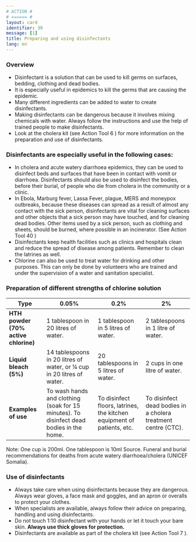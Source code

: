 ```yaml
---
# ACTION #
# ====== #
layout: card
identifier: 39
message: [1]
title: Preparing and using disinfectants 
lang: en
---
```


### Overview

- Disinfectant is a solution that can be used to kill germs on surfaces, bedding, clothing and dead bodies. 
- It is especially useful in epidemics to kill the germs that are causing the epidemic.
- Many different ingredients can be added to water to create disinfectants. 
- Making disinfectants can be dangerous because it involves mixing chemicals with water. Always follow the instructions and use the help of trained people to make disinfectants. 
- Look at the cholera kit (see Action Tool 6 <a class="crosslink" href="{% render_depth %}{% render_link action|6 %}"><i class="fas fa-external-link-alt" aria-hidden="true"></i></a>) for more information on the preparation and use of disinfectants.

### Disinfectants are especially useful in the following cases:

- In cholera and acute watery diarrhoea epidemics, they can be used to disinfect beds and surfaces that have been in contact with vomit or diarrhoea. Disinfectants should also be used to disinfect the bodies, before their burial, of people who die from cholera in the community or a clinic. 
-	In Ebola, Marburg fever, Lassa Fever, plague, MERS and moneypox outbreaks, because these diseases can spread as a result of almost any contact with the sick person, disinfectants are vital for cleaning surfaces and other objects that a sick person may have touched, and for cleaning dead bodies. Other items used by a sick person, such as clothing and sheets, should be burned, where possible in an incinerator. (See Action Tool 40 <a class="crosslink" href="{% render_depth %}{% render_link action|40 %}"><i class="fas fa-external-link-alt" aria-hidden="true"></i></a>)
-	Disinfectants keep health facilities such as clinics and hospitals clean and reduce the spread of disease among patients. Remember to clean the latrines as well. 
-	Chlorine can also be used to treat water for drinking and other purposes. This can only be done by volunteers who are trained and under the supervision of a water and sanitation specialist.

### Preparation of different strengths of chlorine solution
 
| Type |	0.05%	| 0.2% | 2% |
|---|---|---|---|
| **HTH powder (70% active chlorine)** | 1 tablespoon in 20 litres of water. | 1 tablespoon in 5 litres of water. | 2 tablespoons in 1 litre of water. |
| **Liquid bleach (5%)** | 14 tablespoons in 20 litres of water, or ¼ cup in 20 litres of water. | 20 tablespoons in 5 litres of water. | 2 cups in one litre of water. |
| **Examples of use** | To wash hands and clothing (soak for 15 minutes). To disinfect dead bodies in the home. | To disinfect floors, latrines, the kitchen equipment of patients, etc. | To disinfect dead bodies in a cholera treatment centre (CTC). |

Note: One cup is 200ml. One tablespoon is 10ml 
Source. Funeral and burial recommendations for deaths from acute watery diarrhoea/cholera (UNICEF Somalia). 

### Use of disinfectants
-	Always take care when using disinfectants because they are dangerous. Always wear gloves, a face mask and goggles, and an apron or overalls to protect your clothes. 
-	When specialists are available, always follow their advice on preparing, handling and using disinfectants. 
-	Do not touch 1:10 disinfectant with your hands or let it touch your bare skin. **Always use thick gloves for protection.**
-	Disinfectants are available as part of the cholera kit (see Action Tool 7 <a class="crosslink" href="{% render_depth %}{% render_link action|7 %}"><i class="fas fa-external-link-alt" aria-hidden="true"></i></a>).
